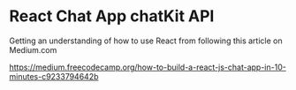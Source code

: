 # React Chat App chatKit API

Getting an understanding of how to use React from following this article on Medium.com

https://medium.freecodecamp.org/how-to-build-a-react-js-chat-app-in-10-minutes-c9233794642b
